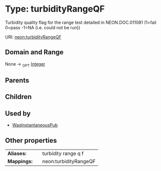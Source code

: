 
# Type: turbidityRangeQF


Turbidity quality flag for the range test detailed in NEON.DOC.011081 (1=fail 0=pass -1=NA (i.e. could not be run))

URI: [neon:turbidityRangeQF](https://data.neonscience.org/turbidityRangeQF)


## Domain and Range

None ->  <sub>OPT</sub> [Integer](types/Integer.md)

## Parents


## Children


## Used by

 * [WaqInstantaneousPub](WaqInstantaneousPub.md)

## Other properties

|  |  |  |
| --- | --- | --- |
| **Aliases:** | | turbidity range q f |
| **Mappings:** | | neon:turbidityRangeQF |

